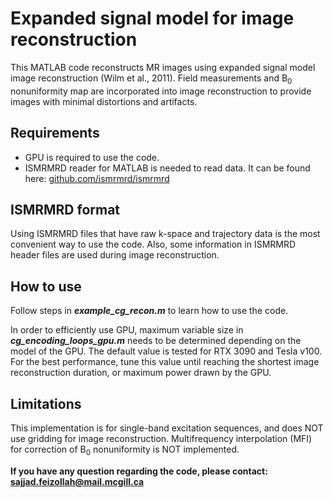 # Expanded signal model for image reconstruction
This MATLAB code reconstructs MR images using expanded signal model image reconstruction (Wilm et al., 2011). Field measurements and B<sub>0</sub> nonuniformity map are incorporated into image reconstruction to provide images with minimal distortions and artifacts.

## Requirements
* GPU is required to use the code.
* ISMRMRD reader for MATLAB is needed to read data. It can be found here: [github.com/ismrmrd/ismrmrd](https://github.com/ismrmrd/ismrmrd)


## ISMRMRD format
Using ISMRMRD files that have raw k-space and trajectory data is the most convenient way to use the code. Also, some information in ISMRMRD header files are used during image reconstruction.

## How to use
Follow steps in ***example_cg_recon.m*** to learn how to use the code.

In order to efficiently use GPU, maximum variable size in ***cg_encoding_loops_gpu.m*** needs to be determined depending on the model of the GPU. The default value is tested for RTX 3090 and Tesla v100. For the best performance, tune this value until reaching the shortest image reconstruction duration, or maximum power drawn by the GPU.

## Limitations
This implementation is for single-band excitation sequences, and does NOT use gridding for image reconstruction. Multifrequency interpolation (MFI) for correction of B<sub>0</sub> nonuniformity is NOT implemented.

**If you have any question regarding the code, please contact: [sajjad.feizollah@mail.mcgill.ca](mailto:sajjad.feizollah@mail.mcgill.ca)**
